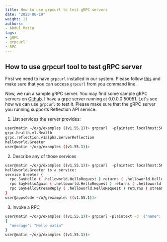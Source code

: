 ```yaml
---
title: How to use grpcurl to test gRPC servers
date: "2023-06-19"
weight: 11
authors:
- Abdul Matin
tags:
- gRPC
- grpcurl
- RPC
---
```


## How to use grpcurl tool to test gRPC server

First we need to have `grpcurl` installed in our system. Please follow [this](https://github.com/fullstorydev/grpcurl) and make sure that you can access `grpcurl` from you command line. 

Now, we run a sample gRPC server. You may find some sample gRPC servers on [Github](https://github.com/grpc/grpc/tree/master/examples).  I have a grpc server running at 0.0.0.0:50051. Let's see how we can use `grpcurl` to test it. Please make sure that the gRPC server you running supports Reflection API service. 

1. List services the server provides:

```bash
user@matin ~/o/g/examples ((v1.55.1))> grpcurl  -plaintext localhost:50051 list
grpc.health.v1.Health
grpc.reflection.v1alpha.ServerReflection
helloworld.Greeter
user@matin ~/o/g/examples ((v1.55.1))> 

```
2. Describe any of those services
```bash
user@matin ~/o/g/examples ((v1.55.1))> grpcurl  -plaintext localhost:50051 describe helloworld.Greeter
helloworld.Greeter is a service:
service Greeter {
  rpc SayHello ( .helloworld.HelloRequest ) returns ( .helloworld.HelloReply );
  rpc SayHelloAgain ( .helloworld.HelloRequest ) returns ( .helloworld.HelloReply );
  rpc SayHelloStreamReply ( .helloworld.HelloRequest ) returns ( stream .helloworld.HelloReply );
}
user@appsCode ~/o/g/examples ((v1.55.1))> 
```
3. Invoke a RPC
```bash
user@matin ~/o/g/examples ((v1.55.1))> grpcurl -plaintext -d '{"name": "matin"}'  localhost:50051 helloworld.Greeter.SayHello
{
  "message": "Hello matin"
}
user@matin ~/o/g/examples ((v1.55.1))> 

```

